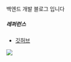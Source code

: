 백엔드 개발 블로그 입니다


##### 레퍼런스

- [깃허브][1] 


[1]: https://github.com/H37-J


<a href="https://hits.seeyoufarm.com"><img src="https://hits.seeyoufarm.com/api/count/incr/badge.svg?url=https%3A%2F%2Fh37-j.github.io&count_bg=%2379C83D&title_bg=%23555555&icon=&icon_color=%23E7E7E7&title=hits&edge_flat=false"/></a>